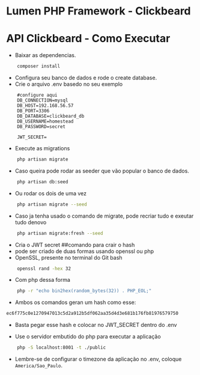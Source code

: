 # Lumen PHP Framework - Clickbeard

# API  Clickbeard - Como Executar

- Baixar as dependencias.
```bash
    composer install
```
- Configura seu banco de dados e rode o create database. 
- Crie o arquivo .env basedo no seu exemplo
``` .env
    #configure aqui    
    DB_CONNECTION=mysql
    DB_HOST=192.168.56.57   
    DB_PORT=3306
    DB_DATABASE=clickbeard_db
    DB_USERNAME=homestead
    DB_PASSWORD=secret

    JWT_SECRET=
```
- Execute as migrations
```bash
    php artisan migrate
```

- Caso queira pode rodar as seeder que vão popular o banco de dados.
```bash
    php artisan db:seed
```

- Ou rodar os dois de uma vez
```bash
    php artisan migrate --seed
```
- Caso ja tenha usado o comando de migrate, pode recriar tudo e exeutar tudo denovo
```bash
    php artisan migrate:fresh --seed
```
- Cria o JWT secret
##comando para crair o hash
- pode ser criado de duas formas usando openssl ou php
- OpenSSL, presente no terminal do Git bash
```bash
    openssl rand -hex 32
```
- Com php dessa forma 
```bash
    php -r "echo bin2hex(random_bytes(32)) . PHP_EOL;"
```
- Ambos os comandos geran um hash como esse: 
```bash
ec6f775c0e1270947013c5d2a912b5df062aa35d4d3e681b176fb81976579750
```
- Basta pegar esse hash e colocar no JWT_SECRET dentro do .env

- Use o servidor embutido do php para executar a aplicação
```bash
    php -S localhost:8001 -t ./public
```
- Lembre-se de configurar o timezone da aplicação no .env, coloque ```America/Sao_Paulo```. 




